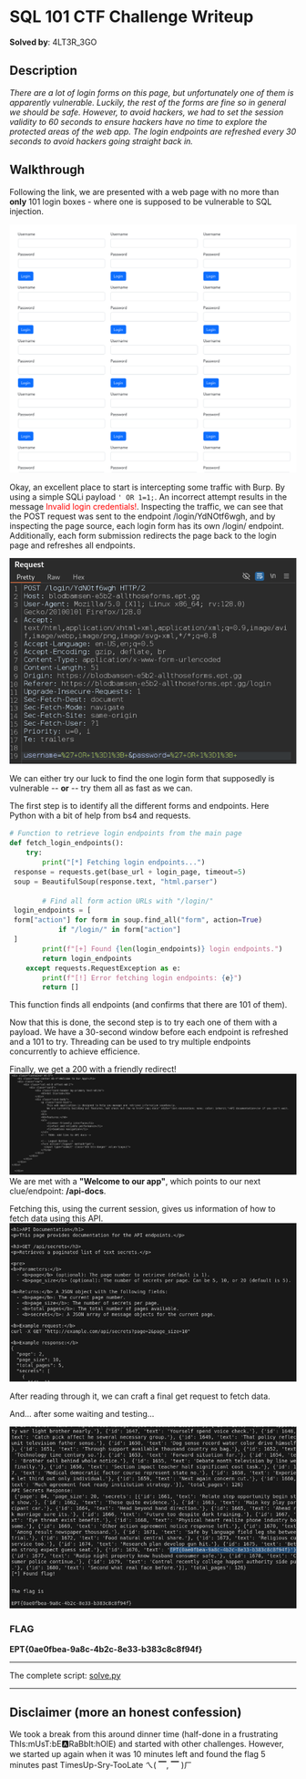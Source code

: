 # SQL 101 CTF Challenge Writeup

**Solved by**: 4LT3R_3GO

## Description
<i>There are a lot of login forms on this page, but unfortunately one of them is apparently vulnerable. Luckily, the rest of the forms are fine so in general we should be safe. However, to avoid hackers, we had to set the session validity to 60 seconds to ensure hackers have no time to explore the protected areas of the web app. The login endpoints are refreshed every 30 seconds to avoid hackers going straight back in.</i>

## Walkthrough
Following the link, we are presented with a web page with no more than **only** 101 login boxes - where one is supposed to be vulnerable to SQL injection.

![Log in page](./Log_in.png)

Okay, an excellent place to start is intercepting some traffic with Burp. By using a simple SQLi payload `' OR 1=1;`. An incorrect attempt results in the message <span style="color:red;">Invalid login credentials!</span>. Inspecting the traffic, we can see that the POST request was sent to the endpoint /login/YdNOtf6wgh, and by inspecting the page source, each login form has its own /login/ endpoint. Additionally, each form submission redirects the page back to the login page and refreshes all endpoints. 

![Request captured by Burp](./request.png)

We can either try our luck to find the one login form that supposedly is vulnerable -- **or** -- try them all as fast as we can.

The first step is to identify all the different forms and endpoints.
Here Python with a bit of help from bs4 and requests. 

```py
# Function to retrieve login endpoints from the main page
def fetch_login_endpoints():
    try:
        print("[*] Fetching login endpoints...")
 response = requests.get(base_url + login_page, timeout=5)
 soup = BeautifulSoup(response.text, "html.parser")
        
        # Find all form action URLs with "/login/"
 login_endpoints = [
 form["action"] for form in soup.find_all("form", action=True)
            if "/login/" in form["action"]
 ]
        print(f"[+] Found {len(login_endpoints)} login endpoints.")
        return login_endpoints
    except requests.RequestException as e:
        print(f"[!] Error fetching login endpoints: {e}")
        return []
```
This function finds all endpoints (and confirms that there are 101 of them).

Now that this is done, the second step is to try each one of them with a payload. 
We have a 30-second window before each endpoint is refreshed and a 101 to try. 
Threading can be used to try multiple endpoints concurrently to achieve efficience.

Finally, we get a 200 with a friendly redirect!
![This is good](./bingo.png)
We are met with a **"Welcome to our app"**, which points to our next clue/endpoint: **/api-docs**.

Fetching this, using the current session, gives us information of how to fetch data using this API.
![API result](./api_docs.png)

After reading through it, we can craft a final get request to fetch data.

And... after some waiting and testing...

![Jackpot!](./flag.png)



### FLAG
**EPT{0ae0fbea-9a8c-4b2c-8e33-b383c8c8f94f}** 

----
The complete script: [solve.py](./solve.py)

----



## Disclaimer (more an honest confession)
We took a break from this around dinner time (half-done in a frustrating ThIs:mUsT:bE:a:RaBbIt:hOlE) and started with other challenges. However, we started up again when it was 10 minutes left and found the flag 5 minutes past TimesUp-Sry-TooLate ㄟ( ▔, ▔ )ㄏ